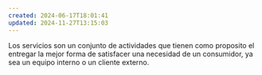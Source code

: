 ```yaml
---
created: 2024-06-17T18:01:41
updated: 2024-11-27T13:15:03
---
```


Los servicios son un conjunto de actividades que tienen como proposito el entregar la mejor forma de satisfacer una necesidad de un consumidor, ya sea un equipo interno o un cliente externo.

